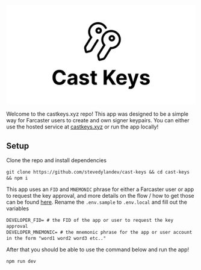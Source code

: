 ![og](public/og.png)

Welcome to the castkeys.xyz repo! This app was designed to be a simple way for Farcaster users to create and own signer keypairs. You can either use the hosted service at [castkeys.xyz](https://castkeys.xyz) or run the app locally!

## Setup

Clone the repo and install dependencies

```
git clone https://github.com/stevedylandev/cast-keys && cd cast-keys && npm i
```

This app uses an `FID` and `MNEMONIC` phrase for either a Farcaster user or app to request the key approval, and more details on the flow / how to get those can be found [here](https://pinata.cloud/blog/how-to-sign-in-with-warpcast/). Rename the `.env.sample` to `.env.local` and fill out the variables

```
DEVELOPER_FID= # the FID of the app or user to request the key approval
DEVELOPER_MNEMONIC= # the mnemonic phrase for the app or user account in the form "word1 word2 word3 etc.."
```

After that you should be able to use the command below and run the app!

```
npm run dev
```
